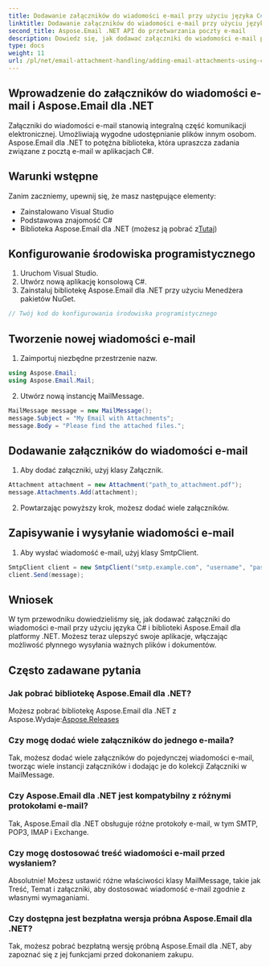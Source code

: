 ```yaml
---
title: Dodawanie załączników do wiadomości e-mail przy użyciu języka C#
linktitle: Dodawanie załączników do wiadomości e-mail przy użyciu języka C#
second_title: Aspose.Email .NET API do przetwarzania poczty e-mail
description: Dowiedz się, jak dodawać załączniki do wiadomości e-mail przy użyciu języka C# i Aspose.Email dla platformy .NET. Przewodnik krok po kroku z przykładami kodu zapewniającymi bezproblemową integrację.
type: docs
weight: 11
url: /pl/net/email-attachment-handling/adding-email-attachments-using-csharp/
---
```


## Wprowadzenie do załączników do wiadomości e-mail i Aspose.Email dla .NET

Załączniki do wiadomości e-mail stanowią integralną część komunikacji elektronicznej. Umożliwiają wygodne udostępnianie plików innym osobom. Aspose.Email dla .NET to potężna biblioteka, która upraszcza zadania związane z pocztą e-mail w aplikacjach C#.

## Warunki wstępne

Zanim zaczniemy, upewnij się, że masz następujące elementy:

- Zainstalowano Visual Studio
- Podstawowa znajomość C#
-  Biblioteka Aspose.Email dla .NET (możesz ją pobrać z[Tutaj](https://products.aspose.com/email/net))

## Konfigurowanie środowiska programistycznego

1. Uruchom Visual Studio.
2. Utwórz nową aplikację konsolową C#.
3. Zainstaluj bibliotekę Aspose.Email dla .NET przy użyciu Menedżera pakietów NuGet.

```csharp
// Twój kod do konfigurowania środowiska programistycznego
```

## Tworzenie nowej wiadomości e-mail

1. Zaimportuj niezbędne przestrzenie nazw.

```csharp
using Aspose.Email;
using Aspose.Email.Mail;
```

2. Utwórz nową instancję MailMessage.

```csharp
MailMessage message = new MailMessage();
message.Subject = "My Email with Attachments";
message.Body = "Please find the attached files.";
```

## Dodawanie załączników do wiadomości e-mail

1. Aby dodać załączniki, użyj klasy Załącznik.

```csharp
Attachment attachment = new Attachment("path_to_attachment.pdf");
message.Attachments.Add(attachment);
```

2. Powtarzając powyższy krok, możesz dodać wiele załączników.

## Zapisywanie i wysyłanie wiadomości e-mail

1. Aby wysłać wiadomość e-mail, użyj klasy SmtpClient.

```csharp
SmtpClient client = new SmtpClient("smtp.example.com", "username", "password");
client.Send(message);
```

## Wniosek

W tym przewodniku dowiedzieliśmy się, jak dodawać załączniki do wiadomości e-mail przy użyciu języka C# i biblioteki Aspose.Email dla platformy .NET. Możesz teraz ulepszyć swoje aplikacje, włączając możliwość płynnego wysyłania ważnych plików i dokumentów.

## Często zadawane pytania

### Jak pobrać bibliotekę Aspose.Email dla .NET?

 Możesz pobrać bibliotekę Aspose.Email dla .NET z Aspose.Wydaje:[Aspose.Releases](https://releases.aspose.com/email/net/)

### Czy mogę dodać wiele załączników do jednego e-maila?

Tak, możesz dodać wiele załączników do pojedynczej wiadomości e-mail, tworząc wiele instancji załączników i dodając je do kolekcji Załączniki w MailMessage.

### Czy Aspose.Email dla .NET jest kompatybilny z różnymi protokołami e-mail?

Tak, Aspose.Email dla .NET obsługuje różne protokoły e-mail, w tym SMTP, POP3, IMAP i Exchange.

### Czy mogę dostosować treść wiadomości e-mail przed wysłaniem?

Absolutnie! Możesz ustawić różne właściwości klasy MailMessage, takie jak Treść, Temat i załączniki, aby dostosować wiadomość e-mail zgodnie z własnymi wymaganiami.

### Czy dostępna jest bezpłatna wersja próbna Aspose.Email dla .NET?

Tak, możesz pobrać bezpłatną wersję próbną Aspose.Email dla .NET, aby zapoznać się z jej funkcjami przed dokonaniem zakupu.